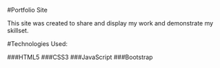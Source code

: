 #Portfolio Site

This site was created to share and display my work and demonstrate my skillset. 


#Technologies Used:

###HTML5
###CSS3
###JavaScript
###Bootstrap
